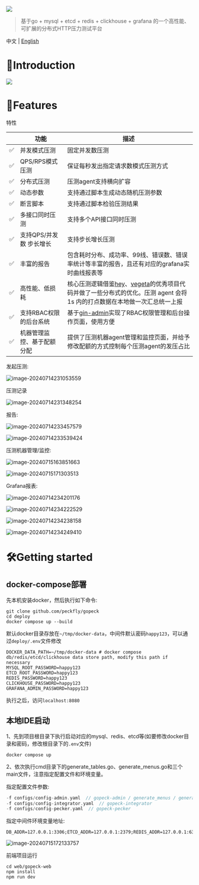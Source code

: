 ![](docs/images/gopeck.png)

> 基于go + mysql + etcd + redis + clickhouse + grafana 的一个高性能、可扩展的分布式HTTP压力测试平台

中文 | [English](README.md)

# 📖Introduction

![](docs/images/desgin1.png)



# 🚀Features

特性

|      | 功能                       | 描述                                                         |
| ---- | -------------------------- | ------------------------------------------------------------ |
| ✅    | 并发模式压测               | 固定并发数压测                                               |
| ✅    | QPS/RPS模式压测            | 保证每秒发出指定请求数模式压测方式                           |
| ✅    | 分布式压测                 | 压测agent支持横向扩容                                        |
| ✅    | 动态参数                   | 支持通过脚本生成动态随机压测参数                             |
| ✅    | 断言脚本                   | 支持通过脚本检验压测结果                                     |
| ✅    | 多接口同时压测             | 支持多个API接口同时压测                                      |
| ✅    | 支持QPS/并发数 步长增长    | 支持步长增长压测                                             |
| ✅    | 丰富的报告                 | 包含耗时分布、成功率、99线、错误数、错误率统计等丰富的报告，且还有对应的grafana实时曲线报表等 |
| ✅    | 高性能、低损耗             | 核心压测逻辑借鉴[hey](https://github.com/rakyll/hey)、[vegeta](https://github.com/tsenart/vegeta)的优秀项目代码并做了一些分布式的优化。压测 agent 会将1s 内的打点数据在本地做一次汇总统一上报 |
| ✅    | 支持RBAC权限的后台系统     | 基于[gin-admin](https://github.com/LyricTian/gin-admin)实现了RBAC权限管理和后台操作页面，使用方便 |
| ✅    | 机器管理监控、基于配额分配 | 提供了压测机器agent管理和监控页面，并给予修改配额的方式控制每个压测agent的发压占比 |

发起压测:

![image-20240714231053559](docs/images/image-20240714231053559.png)

压测记录

![image-20240714231348254](docs/images/image-20240714231348254.png)

报告:

![image-20240714233457579](docs/images/image-20240714233457579.png)

![image-20240714233539424](docs/images/image-20240714233539424.png)

压测机器管理/监控:

![image-20240715163851663](docs/images/image-20240715163851663.png)

![image-20240715171303513](docs/images/image-20240715171303513.png)

Grafana报表:

![image-20240714234201176](docs/images/image-20240714234201176.png)

![image-20240714234222529](docs/images/image-20240714234222529.png)

![image-20240714234238158](docs/images/image-20240714234238158.png)

![image-20240714234249410](docs/images/image-20240714234249410.png)



# 🛠Getting started

## docker-compose部署

先本机安装docker，然后执行如下命令:

```
git clone github.com/peckfly/gopeck
cd deploy
docker compose up --build
```

默认docker目录存放在`~/tmp/docker-data`，中间件默认密码`happy123`，可以通过`deploy/.env`文件修改

```
DOCKER_DATA_PATH=~/tmp/docker-data # docker compose db/redis/etcd/clickhouse data store path, modify this path if necessary
MYSQL_ROOT_PASSWORD=happy123
ETCD_ROOT_PASSWORD=happy123
REDIS_PASSWORD=happy123
CLICKHOUSE_PASSWORD=happy123
GRAFANA_ADMIN_PASSWORD=happy123
```

执行之后，访问`localhost:8080`

## 本地IDE启动

1、先到项目根目录下执行启动对应的mysql、redis、etcd等(如要修改docker目录和密码，修改根目录下的`.env`文件)

```
docker compose up
```

2、依次执行cmd目录下的generate_tables.go、generate_menus.go和三个main文件，注意指定配置文件和环境变量。

指定配置文件参数:

```go
-f configs/config-admin.yaml  // gopeck-admin / generate_menus / generate_tables
-f configs/config-integrator.yaml  // gopeck-integrator
-f configs/config-pecker.yaml  // gopeck-pecker
```

指定中间件环境变量地址:

```
DB_ADDR=127.0.0.1:3306;ETCD_ADDR=127.0.0.1:2379;REDIS_ADDR=127.0.0.1:6379;CLICKHOUSE_ADDR=127.0.0.1:9000
```

![image-20240715172133757](docs/images/image-20240715172133757.png)

前端项目运行

```
cd web/gopeck-web
npm install 
npm run dev
```

